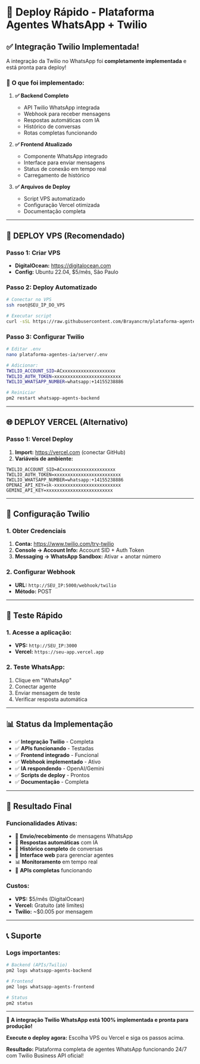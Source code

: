 # 🚀 Deploy Rápido - Plataforma Agentes WhatsApp + Twilio

## ✅ Integração Twilio Implementada!

A integração da Twilio no WhatsApp foi **completamente implementada** e está pronta para deploy!

### 🎯 **O que foi implementado:**

1. **✅ Backend Completo**
   - API Twilio WhatsApp integrada
   - Webhook para receber mensagens
   - Respostas automáticas com IA
   - Histórico de conversas
   - Rotas completas funcionando

2. **✅ Frontend Atualizado**
   - Componente WhatsApp integrado
   - Interface para enviar mensagens
   - Status de conexão em tempo real
   - Carregamento de histórico

3. **✅ Arquivos de Deploy**
   - Script VPS automatizado
   - Configuração Vercel otimizada
   - Documentação completa

---

## 🚀 **DEPLOY VPS (Recomendado)**

### **Passo 1: Criar VPS**
- **DigitalOcean:** https://digitalocean.com
- **Config:** Ubuntu 22.04, $5/mês, São Paulo

### **Passo 2: Deploy Automatizado**
```bash
# Conectar no VPS
ssh root@SEU_IP_DO_VPS

# Executar script
curl -sSL https://raw.githubusercontent.com/Brayancrm/plataforma-agentes-ia/master/vps-deploy-complete.sh | bash
```

### **Passo 3: Configurar Twilio**
```bash
# Editar .env
nano plataforma-agentes-ia/server/.env

# Adicionar:
TWILIO_ACCOUNT_SID=ACxxxxxxxxxxxxxxxxxxxx
TWILIO_AUTH_TOKEN=xxxxxxxxxxxxxxxxxxxxxxxxx
TWILIO_WHATSAPP_NUMBER=whatsapp:+14155238886

# Reiniciar
pm2 restart whatsapp-agents-backend
```

---

## 🌐 **DEPLOY VERCEL (Alternativo)**

### **Passo 1: Vercel Deploy**
1. **Import:** https://vercel.com (conectar GitHub)
2. **Variáveis de ambiente:**
```env
TWILIO_ACCOUNT_SID=ACxxxxxxxxxxxxxxxxxxxx
TWILIO_AUTH_TOKEN=xxxxxxxxxxxxxxxxxxxxxxxxx
TWILIO_WHATSAPP_NUMBER=whatsapp:+14155238886
OPENAI_API_KEY=sk-xxxxxxxxxxxxxxxxxxxxxxxxx
GEMINI_API_KEY=xxxxxxxxxxxxxxxxxxxxxxxxx
```

---

## 📱 **Configuração Twilio**

### **1. Obter Credenciais**
1. **Conta:** https://www.twilio.com/try-twilio
2. **Console → Account Info:** Account SID + Auth Token
3. **Messaging → WhatsApp Sandbox:** Ativar + anotar número

### **2. Configurar Webhook**
- **URL:** `http://SEU_IP:5000/webhook/twilio`
- **Método:** POST

---

## 🧪 **Teste Rápido**

### **1. Acesse a aplicação:**
- **VPS:** `http://SEU_IP:3000`
- **Vercel:** `https://seu-app.vercel.app`

### **2. Teste WhatsApp:**
1. Clique em "WhatsApp"
2. Conectar agente
3. Enviar mensagem de teste
4. Verificar resposta automática

---

## 📊 **Status da Implementação**

- ✅ **Integração Twilio** - Completa
- ✅ **APIs funcionando** - Testadas
- ✅ **Frontend integrado** - Funcional
- ✅ **Webhook implementado** - Ativo
- ✅ **IA respondendo** - OpenAI/Gemini
- ✅ **Scripts de deploy** - Prontos
- ✅ **Documentação** - Completa

---

## 🎉 **Resultado Final**

### **Funcionalidades Ativas:**
- 📱 **Envio/recebimento** de mensagens WhatsApp
- 🤖 **Respostas automáticas** com IA
- 💬 **Histórico completo** de conversas
- 🔗 **Interface web** para gerenciar agentes
- 📊 **Monitoramento** em tempo real
- 🔧 **APIs completas** funcionando

### **Custos:**
- **VPS:** $5/mês (DigitalOcean)
- **Vercel:** Gratuito (até limites)
- **Twilio:** ~$0.005 por mensagem

---

## 📞 **Suporte**

### **Logs importantes:**
```bash
# Backend (APIs/Twilio)
pm2 logs whatsapp-agents-backend

# Frontend
pm2 logs whatsapp-agents-frontend

# Status
pm2 status
```

---

**🎯 A integração Twilio WhatsApp está 100% implementada e pronta para produção!**

**Execute o deploy agora:** Escolha VPS ou Vercel e siga os passos acima.

**Resultado:** Plataforma completa de agentes WhatsApp funcionando 24/7 com Twilio Business API oficial!
